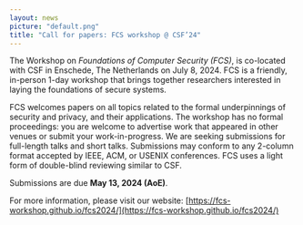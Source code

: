```yaml
---
layout: news
picture: "default.png"
title: "Call for papers: FCS workshop @ CSF’24"
---
```


The Workshop on *Foundations of Computer Security (FCS)*, is co-located with CSF in Enschede, The Netherlands on July 8, 2024.  FCS is a friendly, in-person 1-day workshop that brings together researchers interested in laying the foundations of secure systems.

FCS welcomes papers on all topics related to the formal underpinnings of security and privacy, and their applications. The workshop has no formal proceedings: you are welcome to advertise work that appeared in other venues or submit your work-in-progress. We are seeking submissions for full-length talks and short talks.  Submissions may conform to any 2-column format accepted by IEEE, ACM, or USENIX conferences. FCS uses a light form of double-blind reviewing similar to CSF.

Submissions are due **May 13, 2024 (AoE)**.

For more information, please visit our website: [https://fcs-workshop.github.io/fcs2024/](https://fcs-workshop.github.io/fcs2024/)